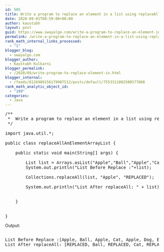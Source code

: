 ```yaml
---
id: 505
title: Write a program to replace an element in a list using replaceAll()
date: 2020-09-01T08:59:00+00:00
author: kaustubh
layout: post
guid: https://www.swayalgo.com/write-a-program-to-replace-an-element-in-a-list-using-replaceall/
permalink: /write-a-program-to-replace-an-element-in-a-list-using-replaceall/
rank_math_internal_links_processed:
  - "1"
blogger_blog:
  - swayalgo.com
blogger_author:
  - Kaustubh Kulkarni
blogger_permalink:
  - /2020/09/write-program-to-replace-element-in.html
blogger_internal:
  - /feeds/8126989156179907512/posts/default/7553311002500577808
rank_math_analytic_object_id:
  - "109"
categories:
  - Java
---
```

<pre>/**<br /> *  Write a program to replace an element in a list using replaceAll()<br /> */<br /><br />import java.util.*; <br /><br />public class replaceAllAnElementArrayList {<br /><br />    public static void main(String[] args) {<br /><br />        List list = Arrays.asList("Apple","Ball","Apple","Cat","Apple","Dog","Egg");<br />        System.out.println("List Before Replace :"+list);<br /><br />        Collections.replaceAll(list, "Apple", "REPLACED");<br /><br />        System.out.println("List After replaceAll: " + list);<br /><br />        <br />    }<br /><br />    <br />}<br /></pre>

Output: 

<pre><br />List Before Replace :[Apple, Ball, Apple, Cat, Apple, Dog, Egg]<br />List After replaceAll: [REPLACED, Ball, REPLACED, Cat, REPLACED, Dog, Egg]<br /><br /></pre>